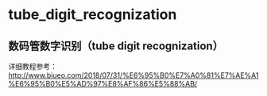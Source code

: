 # tube_digit_recognization


## 数码管数字识别（tube digit recognization）
详细教程参考：http://www.biueo.com/2018/07/31/%E6%95%B0%E7%A0%81%E7%AE%A1%E6%95%B0%E5%AD%97%E8%AF%86%E5%88%AB/
